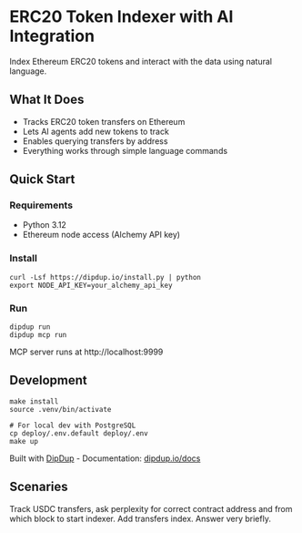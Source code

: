 # ERC20 Token Indexer with AI Integration

Index Ethereum ERC20 tokens and interact with the data using natural language.

## What It Does

- Tracks ERC20 token transfers on Ethereum
- Lets AI agents add new tokens to track
- Enables querying transfers by address
- Everything works through simple language commands

## Quick Start

### Requirements

- Python 3.12
- Ethereum node access (Alchemy API key)

### Install

```shell
curl -Lsf https://dipdup.io/install.py | python
export NODE_API_KEY=your_alchemy_api_key
```

### Run

```shell
dipdup run
dipdup mcp run
```

MCP server runs at http://localhost:9999

## Development

```shell
make install
source .venv/bin/activate

# For local dev with PostgreSQL
cp deploy/.env.default deploy/.env
make up
```

Built with [DipDup](https://dipdup.io) - Documentation: [dipdup.io/docs](https://dipdup.io/docs/)

## Scenaries

Track USDC transfers, ask perplexity for correct contract address and from which block to start indexer. Add transfers index. Answer very briefly.
